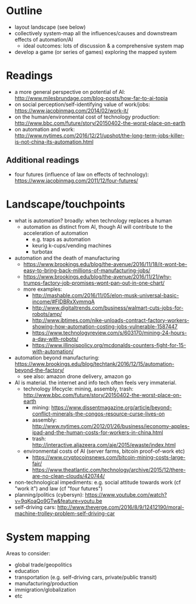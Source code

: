 # Outline

- layout landscape (see below)
- collectively system-map all the influences/causes and downstream effects of automation/AI
    - ideal outcomes: lots of discussion & a comprehensive system map
- develop a game (or series of games) exploring the mapped system

# Readings

- a more general perspective on potential of AI: <http://www.milesbrundage.com/blog-posts/how-far-to-ai-topia>
- on social perception/self-identifying value of work/jobs: <https://www.jacobinmag.com/2014/02/work-it/>
- on the human/environmental cost of technology production: <http://www.bbc.com/future/story/20150402-the-worst-place-on-earth>
- on automation and work: <http://www.nytimes.com/2016/12/21/upshot/the-long-term-jobs-killer-is-not-china-its-automation.html>

## Additional readings

- four futures (influence of law on effects of technology): <https://www.jacobinmag.com/2011/12/four-futures/>

# Landscape/touchpoints

- what is automation? broadly: when technology replaces a human
    - automation as distinct from AI, though AI will contribute to the acceleration of automation
        - e.g. traps as automation
        - keurig k-cups/vending machines
        - turbotax
- automation and the death of manufacturing
    - <https://www.brookings.edu/blog/the-avenue/2016/11/18/it-wont-be-easy-to-bring-back-millions-of-manufacturing-jobs/>
    - <https://www.brookings.edu/blog/the-avenue/2016/11/21/why-trumps-factory-job-promises-wont-pan-out-in-one-chart/>
    - more examples:
        - <http://mashable.com/2016/11/05/elon-musk-universal-basic-income/#FIDBRxXvmmqA>
        - <http://www.digitaltrends.com/business/walmart-cuts-jobs-for-robots/amp/>
        - <http://www.ibtimes.com/nike-unloads-contract-factory-workers-showing-how-automation-costing-jobs-vulnerable-1587447>
        - <https://www.technologyreview.com/s/603170/mining-24-hours-a-day-with-robots/>
        - <https://www.illinoispolicy.org/mcdonalds-counters-fight-for-15-with-automation/>
- automation beyond manufacturing: <https://www.brookings.edu/blog/techtank/2016/12/15/automation-beyond-the-factory/>
    - see also: amazon drone delivery, amazon go
- AI is material. the internet and info tech often feels very immaterial.
    - technology lifecycle: mining, assembly, trash: <http://www.bbc.com/future/story/20150402-the-worst-place-on-earth>
        - mining: <https://www.dissentmagazine.org/article/beyond-conflict-minerals-the-congos-resource-curse-lives-on>
        - assembly: <http://www.nytimes.com/2012/01/26/business/ieconomy-apples-ipad-and-the-human-costs-for-workers-in-china.html>
        - trash: <http://interactive.aljazeera.com/aje/2015/ewaste/index.html>
    - environmental costs of AI (server farms, bitcoin proof-of-work etc)
        - <https://www.cryptocoinsnews.com/bitcoin-mining-costs-large-fair/>
        - <https://www.theatlantic.com/technology/archive/2015/12/there-are-no-clean-clouds/420744/>
- non-technological impediments: e.g. social attitude towards work (cf "work it") and law (cf "four futures")
- planning/politics (cybersyn): <https://www.youtube.com/watch?v=9qKoaQo9GTw&feature=youtu.be>
- self-driving cars: <http://www.theverge.com/2016/8/9/12412190/moral-machine-trolley-problem-self-driving-car>

# System mapping

Areas to consider:

- global trade/geopolitics
- education
- transportation (e.g. self-driving cars, private/public transit)
- manufacturing/production
- immigration/globalization
- etc